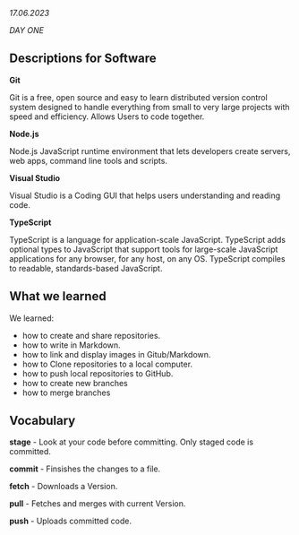 *17.06.2023*

*DAY ONE*


## Descriptions for Software


**Git**

Git is a free, open source and easy to learn distributed version control system designed to handle everything from small to very large projects with speed and efficiency. Allows Users to code together.


**Node.js**

Node.js JavaScript runtime environment that lets developers create servers, web apps, command line tools and scripts.


**Visual Studio**

Visual Studio is a Coding GUI that helps users understanding and reading code.


**TypeScript**

TypeScript is a language for application-scale JavaScript. TypeScript adds optional types to JavaScript that support tools for large-scale JavaScript applications for any browser, for any host, on any OS. 
TypeScript compiles to readable, standards-based JavaScript.


## What we learned

We learned:
- how to create and share repositories.
- how to write in Markdown.
- how to link and display images in Gitub/Markdown.
- how to Clone repositories to a local computer.
- how to push local repositories to GitHub.
- how to create new branches
- how to merge branches

## Vocabulary

**stage** - Look at your code before committing. Only staged code is committed.

**commit** - Finsishes the changes to a file.

**fetch** - Downloads a Version.

**pull** - Fetches and merges with current Version.

**push** - Uploads committed code.




